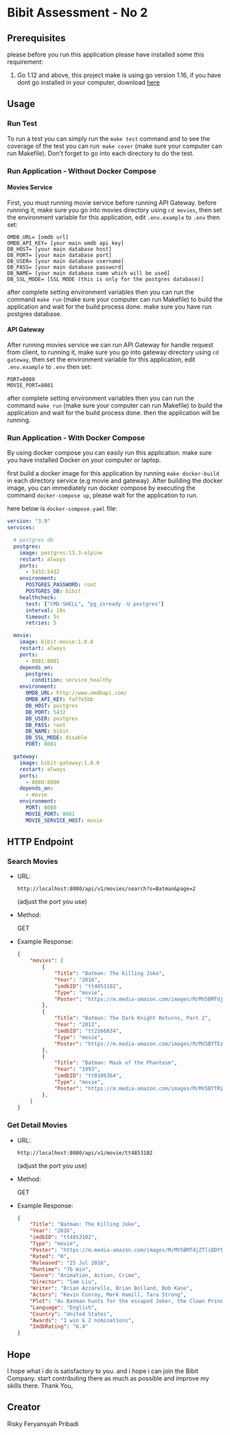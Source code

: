 # Bibit Assessment - No 2

## Prerequisites
please before you run this application please have installed some this requirement:

1. Go 1.12 and above, this project make is using go version 1.16, if you have dont go installed in your computer, download [here](https://golang.org/dl/)

## Usage

### Run Test
To run a test you can simply run the `make test` command and to see the coverage of the test you can run` make cover` (make sure your computer can run Makefile). Don't forget to go into each directory to do the test.

### Run Application - Without Docker Compose

#### Movies Service
First, you must running movie service before running API Gateway.
before running it, make sure you go into movies directory using `cd movies`, then set the environment variable for this application, edit `.env.example` to `.env` then set:

```env
OMDB_URL= [omdb url]
OMDB_API_KEY= [your main omdb api key]
DB_HOST= [your main database host]
DB_PORT= [your main database port]
DB_USER= [your main database username]
DB_PASS= [your main database password]
DB_NAME= [your main database name which will be used]
DB_SSL_MODE= [SSL MODE (this is only for the postgres database)]
```

after complete setting environment variables then you can run the command `make run` (make sure your computer can run Makefile) to build the application and wait for the build process done.
make sure you have run postgres database.
#### API Gateway
After running movies service we can run API Gateway for handle request from client, to running it, make sure you go into gateway directory using `cd gateway`, then set the environment variable for this application, edit `.env.example` to `.env` then set:

```env
PORT=8080
MOVIE_PORT=8081
```

after complete setting environment variables then you can run the command `make run` (make sure your computer can run Makefile) to build the application and wait for the build process done. then the application will be running.

### Run Application - With Docker Compose
By using docker compose you can easily run this application. make sure you have installed Docker on your computer or laptop.

first build a docker image for this application by running `make docker-build` in each directory service (e.g movie and gateway). After building the docker image, you can immediately run docker compose by executing the command `docker-compose up`, please wait for the application to run.

here below is `docker-compose.yaml` file:

```yaml
version: "3.9"
services:

  # postgres db
  postgres:
    image: postgres:13.3-alpine
    restart: always
    ports: 
      - 5432:5432
    environment:
      POSTGRES_PASSWORD: root
      POSTGRES_DB: bibit
    healthcheck:
      test: ["CMD-SHELL", "pg_isready -U postgres"]
      interval: 10s
      timeout: 5s
      retries: 5

  movie:
    image: bibit-movie:1.0.0
    restart: always
    ports:
      - 8081:8081
    depends_on:
      postgres:
        condition: service_healthy
    environment:
      OMDB_URL: http://www.omdbapi.com/
      OMDB_API_KEY: faf7e5bb
      DB_HOST: postgres
      DB_PORT: 5432
      DB_USER: postgres
      DB_PASS: root
      DB_NAME: bibit
      DB_SSL_MODE: disable
      PORT: 8081

  gateway:
    image: bibit-gateway:1.0.0
    restart: always
    ports:
      - 8080:8080
    depends_on:
      - movie
    environment:
      PORT: 8080
      MOVIE_PORT: 8081
      MOVIE_SERVICE_HOST: movie
```

## HTTP Endpoint

### Search Movies

- URL:

    `http://localhost:8080/api/v1/movies/search?s=Batman&page=2`
    
    (adjust the port you use)

- Method:

    GET

- Example Response:

    ```json
    {
        "movies": [
            {
                "Title": "Batman: The Killing Joke",
                "Year": "2016",
                "imdbID": "tt4853102",
                "Type": "movie",
                "Poster": "https://m.media-amazon.com/images/M/MV5BMTdjZTliODYtNWExMi00NjQ1LWIzN2MtN2Q5NTg5NTk3NzliL2ltYWdlXkEyXkFqcGdeQXVyNTAyODkwOQ@@._V1_SX300.jpg"
            },
            {
                "Title": "Batman: The Dark Knight Returns, Part 2",
                "Year": "2013",
                "imdbID": "tt2166834",
                "Type": "movie",
                "Poster": "https://m.media-amazon.com/images/M/MV5BYTEzMmE0ZDYtYWNmYi00ZWM4LWJjOTUtYTE0ZmQyYWM3ZjA0XkEyXkFqcGdeQXVyNTA4NzY1MzY@._V1_SX300.jpg"
            },
            {
                "Title": "Batman: Mask of the Phantasm",
                "Year": "1993",
                "imdbID": "tt0106364",
                "Type": "movie",
                "Poster": "https://m.media-amazon.com/images/M/MV5BYTRiMWM3MGItNjAxZC00M2E3LThhODgtM2QwOGNmZGU4OWZhXkEyXkFqcGdeQXVyNjExODE1MDc@._V1_SX300.jpg"
            },
        ]
    }
    ```

### Get Detail Movies

- URL:

    `http://localhost:8080/api/v1/movie/tt4853102`
    
    (adjust the port you use)

- Method:

    GET

- Example Response:

    ```json
    {
        "Title": "Batman: The Killing Joke",
        "Year": "2016",
        "imdbID": "tt4853102",
        "Type": "movie",
        "Poster": "https://m.media-amazon.com/images/M/MV5BMTdjZTliODYtNWExMi00NjQ1LWIzN2MtN2Q5NTg5NTk3NzliL2ltYWdlXkEyXkFqcGdeQXVyNTAyODkwOQ@@._V1_SX300.jpg",
        "Rated": "R",
        "Released": "25 Jul 2016",
        "Runtime": "76 min",
        "Genre": "Animation, Action, Crime",
        "Director": "Sam Liu",
        "Writer": "Brian Azzarello, Brian Bolland, Bob Kane",
        "Actors": "Kevin Conroy, Mark Hamill, Tara Strong",
        "Plot": "As Batman hunts for the escaped Joker, the Clown Prince of Crime attacks the Gordon family to prove a diabolical point mirroring his own fall into madness.",
        "Language": "English",
        "Country": "United States",
        "Awards": "1 win & 2 nominations",
        "ImdbRating": "6.4"
    }
    ```

## Hope

I hope what i do is satisfactory to you. and i hope i can join the Bibit Company. start contributing there as much as possible and improve my skills there. Thank You,

## Creator

Risky Feryansyah Pribadi